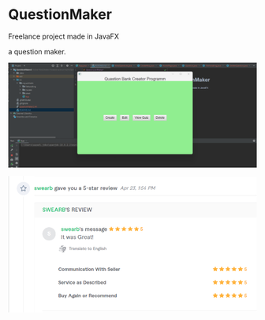 # QuestionMaker
 
Freelance project made in JavaFX

a question maker.

![img.png](img.png)

![img_1.png](img_1.png)